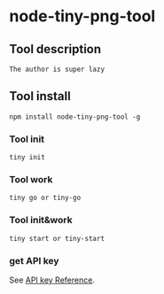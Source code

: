 # node-tiny-png-tool

## Tool description
```
The author is super lazy
```

## Tool install
```
npm install node-tiny-png-tool -g
```

### Tool init
```
tiny init
```

### Tool work
```
tiny go or tiny-go
```

### Tool init&work
```
tiny start or tiny-start
```


### get API key
See [API key Reference](https://tinypng.com/developers).

